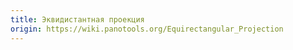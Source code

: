 ```yaml
---
title: Эквидистантная проекция
origin: https://wiki.panotools.org/Equirectangular_Projection
---
```

